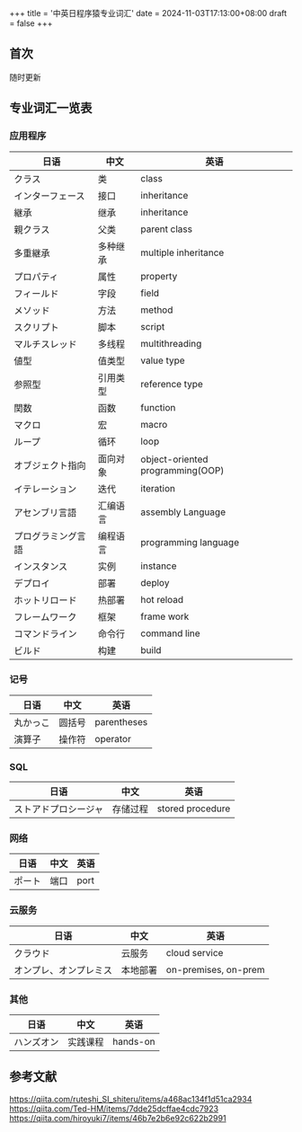 +++
title = '中英日程序猿专业词汇'
date = 2024-11-03T17:13:00+08:00
draft = false
+++

## 首次

随时更新

## 专业词汇一览表

### 应用程序

| 日语               | 中文     | 英语                             |
| ------------------ | -------- | -------------------------------- |
| クラス             | 类       | class                            |
| インターフェース   | 接口     | inheritance                      |
| 継承               | 继承     | inheritance                      |
| 親クラス           | 父类     | parent class                     |
| 多重継承           | 多种继承 | multiple inheritance             |
| プロパティ         | 属性     | property                         |
| フィールド         | 字段     | field                            |
| メソッド           | 方法     | method                           |
| スクリプト         | 脚本     | script                           |
| マルチスレッド     | 多线程   | multithreading                   |
| 値型               | 值类型   | value type                       |
| 参照型             | 引用类型 | reference type                   |
| 関数               | 函数     | function                         |
| マクロ             | 宏       | macro                            |
| ループ             | 循环     | loop                             |
| オブジェクト指向   | 面向对象 | object-oriented programming(OOP) |
| イテレーション     | 迭代     | iteration                        |
| アセンブリ言語     | 汇编语言 | assembly Language                |
| プログラミング言語 | 编程语言 | programming language             |
| インスタンス       | 实例     | instance                         |
| デプロイ           | 部署     | deploy                           |
| ホットリロード     | 热部署   | hot reload                       |
| フレームワーク     | 框架     | frame work                       |
| コマンドライン     | 命令行   | command line                     |
| ビルド             | 构建     | build                            |

### 记号

| 日语     | 中文   | 英语        |
| -------- | ------ | ----------- |
| 丸かっこ | 圆括号 | parentheses |
| 演算子   | 操作符 | operator    |

### SQL

| 日语                 | 中文     | 英语             |
| -------------------- | -------- | ---------------- |
| ストアドプロシージャ | 存储过程 | stored procedure |

### 网络

| 日语   | 中文 | 英语 |
| ------ | ---- | ---- |
| ポート | 端口 | port |

### 云服务

| 日语                   | 中文     | 英语                 |
| ---------------------- | -------- | -------------------- |
| クラウド               | 云服务   | cloud service        |
| オンプレ、オンプレミス | 本地部署 | on-premises, on-prem |

### 其他

| 日语       | 中文     | 英语     |
| ---------- | -------- | -------- |
| ハンズオン | 实践课程 | hands-on |

## 参考文献

<https://qiita.com/ruteshi_SI_shiteru/items/a468ac134f1d51ca2934>
<https://qiita.com/Ted-HM/items/7dde25dcffae4cdc7923>
<https://qiita.com/hiroyuki7/items/46b7e2b6e92c622b2991>
